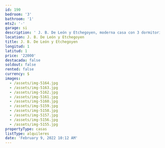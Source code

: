 ```yaml
---
id: 190
bedroom: '3'
bathroom: '1'
mts2: '-'
garage: si
description: ' J. B. De León y Etchegoyen, moderna casa con 3 dormitorios, living comedor con estufa, jardín y patio con parrillero techado y cochera. '
location: J. B. De León y Etchegoyen
title: J. B. De León y Etchegoyen
longitud: 1
latitud: 1
price: '22000'
destacada: false
soldout: false
rented: false
currency: $
images:
  - /assets/img-5164.jpg
  - /assets/img-5163.jpg
  - /assets/img-5162.jpg
  - /assets/img-5161.jpg
  - /assets/img-5160.jpg
  - /assets/img-5159.jpg
  - /assets/img-5158.jpg
  - /assets/img-5157.jpg
  - /assets/img-5156.jpg
  - /assets/img-5155.jpg
propertyType: casas
listType: alquileres
date: 'February 9, 2022 10:12 AM'
---
```


